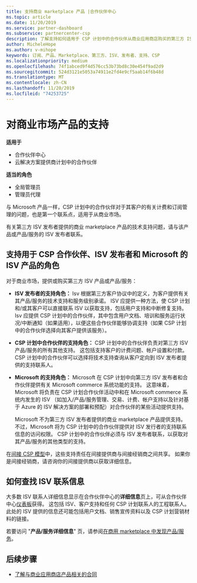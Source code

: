 ```yaml
---
title: 支持商业 marketplace 产品 |合作伙伴中心
ms.topic: article
ms.date: 11/20/2019
ms.service: partner-dashboard
ms.subservice: partnercenter-csp
description: 了解支持如何适用于 CSP 计划中的合作伙伴从商业应用商店购买的第三方 ISV 产品或订阅。
author: MicheleHope
ms.author: v-mihope
keywords: 订阅、产品、Marketplace、第三方、ISV、发布者、支持、CSP
ms.localizationpriority: medium
ms.openlocfilehash: 74f1abced9f4d576cc53b73bd8c30e454f9ad2d9
ms.sourcegitcommit: 524d3121e5053a74911e2fd4e9cf5aab14f6b48d
ms.translationtype: MT
ms.contentlocale: zh-CN
ms.lasthandoff: 11/20/2019
ms.locfileid: "74253725"
---
```

# <a name="support-for-commercial-marketplace-products"></a>对商业市场产品的支持

**适用于**

- 合作伙伴中心
- 云解决方案提供商计划中的合作伙伴

**适当的角色**

- 全局管理员
- 管理员代理

与 Microsoft 产品一样，CSP 计划中的合作伙伴对于其客户的有关计费和订阅管理的问题，也是第一个联系点，适用于从商业市场。

有关第三方 ISV 发布者提供的商业 marketplace 产品的技术支持问题，请与该产品或产品/服务的 ISV 发布者联系。

## <a name="support-roles-of-isv-products-for-csp-partners-isv-publishers-and-microsoft"></a>支持用于 CSP 合作伙伴、ISV 发布者和 Microsoft 的 ISV 产品的角色

对于商业市场，提供或购买第三方 ISV 产品或产品/服务：

- **ISV 发布者的支持角色：** Isv 根据第三方客户协议中的定义，为客户提供有关其产品/服务的技术支持和服务级别承诺。 ISV 应提供一种方法，使 CSP 计划和/或其客户可以直接联系 ISV 以获取支持，包括用户支持和中断修复支持。 Isv 应提供 CSP 计划中的合作伙伴，其中包含用户文档、培训和服务运行状况/中断通知（如果适用），以便这些合作伙伴能够协调支持（如果 CSP 计划中的合作伙伴选择向其客户提供该服务）。

- **CSP 计划中合作伙伴的支持角色：** CSP 计划中的合作伙伴负责对第三方 ISV 产品/服务的所有其他支持。 这包括支持客户的计费问题、帐户设置和付款。 CSP 计划中的合作伙伴可以选择将技术支持查询从客户定向到 ISV 发布者提供的支持联系人。

- **Microsoft 的支持角色：** Microsoft 在 CSP 计划中向第三方 ISV 发布者和合作伙伴提供有关 Microsoft commerce 系统功能的支持。 这意味着，Microsoft 将负责在 CSP 计划合作伙伴活动中和在 Microsoft commerce 系统内发生的 ISV （如加入/产品/服务管理、交易、计费、帐户支持以及针对基于 Azure 的 ISV 解决方案的部署和预配）对合作伙伴的某些活动提供支持。

    Microsoft 不为第三方 ISV 发布者提供的商业 marketplace 产品提供支持。 不过，Microsoft 将为 CSP 计划中的合作伙伴提供对 ISV 发行者的支持联系信息的访问权限。 CSP 计划中的合作伙伴必须与 ISV 发布者联系，以获取对其产品/服务的其他类型的支持。

在[间接 CSP 模型](csp-overview.md#indirect-model)中，这些支持责任在间接提供商与间接经销商之间共享。 如果你是间接经销商，请咨询你的间接提供商以获取详细信息。

## <a name="how-to-find-isv-contact-information"></a>如何查找 ISV 联系信息

大多数 ISV 联系人详细信息显示在合作伙伴中心的**详细信息**页上，可从合作伙伴中心[仪表板](https://partner.microsoft.com/dashboard)获得。 这包括 ISV、客户支持和任何 CSP 计划联系人的工程联系人。 此处的 ISV 提供的信息还可能包括用户文档、销售宣传资料以及 CSP 计划营销材料的链接。

若要访问 "**产品/服务详细信息**" 页，请参阅[在商用 marketplace 中发现产品/服务](csp-commercial-marketplace-discover.md#view-marketplace-offers-in-partner-center)。

## <a name="next-steps"></a>后续步骤

- [了解与商业应用商店产品相关的合同](csp-commercial-marketplace-contracting.md)
